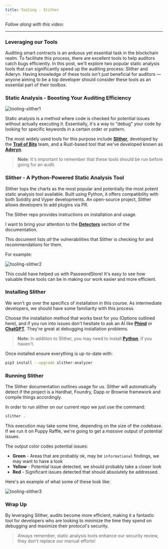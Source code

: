 ```yaml
---
title: Tooling - Slither
---
```


_Follow along with this video:_

---

### Leveraging our Tools

Auditing smart contracts is an arduous yet essential task in the blockchain realm. To facilitate this process, there are excellent tools to help auditors catch bugs efficiently. In this post, we'll explore two popular static analysis tools that can significantly speed up the auditing process: Slither and Aderyn. Having knowledge of these tools isn't just beneficial for auditors — anyone aiming to be a top developer should consider these tools as an essential part of their toolbox.

### Static Analysis - Boosting Your Auditing Efficiency

![tooling-slither1](/security-section-4/4-tooling-slither/tooling-slither1.png)

Static analysis is a method where code is checked for potential issues without actually executing it. Essentially, it's a way to "debug" your code by looking for specific keywords in a certain order or pattern.

The most widely used tools for this purpose include [**Slither**](https://github.com/crytic/slither), developed by the [**Trail of Bits**](https://www.trailofbits.com/) team, and a Rust-based tool that we've developed known as [**Aderyn**](https://github.com/Cyfrin/aderyn).

> **Note**: It's important to remember that these tools should be run before going for an audit.

### Slither - A Python-Powered Static Analysis Tool

Slither tops the charts as the most popular and potentially the most potent static analysis tool available. Built using Python, it offers compatibility with both Solidity and Vyper developments. An open-source project, Slither allows developers to add plugins via PR.

The Slither repo provides instructions on installation and usage.

I want to bring your attention to the [**Detectors**](https://github.com/crytic/slither/wiki/Detector-Documentation) section of the documentation.

This document lists _all_ the vulnerabilities that Slither is checking for and recommendations for them.

For example:

![tooling-slither2](/security-section-4/4-tooling-slither/tooling-slither2.png)

This could have helped us with PasswordStore! It's easy to see how valuable these tools can be in making our work easier and more efficient.

### Installing Slither

We won't go over the specifics of installation in this course. As intermediate developers, we should have some familiarity with this process.

Choose the installation method that works best for you (Options outlined here), and if you run into issues don't hesitate to ask an AI like [**Phind**](https://www.phind.com/search?home=true) or [**ChatGPT**](https://chat.openai.com). They're great at debugging installation problems.

> **Note:** In addition to Slither, you may need to install [**Python**](https://www.python.org/downloads/), if you haven't.

Once installed ensure everything is up-to-date with:

```bash
pip3 install --upgrade slither-analyzer
```

### Running Slither

The Slither documentation outlines usage for us. Slither will automatically detect if the project is a Hardhat, Foundry, Dapp or Brownie framework and compile things accordingly.

In order to run slither on our current repo we just use the command:

```bash
slither .
```

This execution may take some time, depending on the size of the codebase. If we run it on Puppy Raffle, we're going to get a _massive_ output of potential issues.

The output color codes potential issues:

- **Green** - Areas that are probably ok, may be `informational` findings, we may want to have a look
- **Yellow** - Potential issue detected, we should probably take a closer look
- **Red** - Significant issues detected that should absolutely be addressed.

Here's an example of what some of these look like:

![tooling-slither3](/security-section-4/4-tooling-slither/tooling-slither3.png)

### Wrap Up

By leveraging Slither, audits become more efficient, making it a fantastic tool for developers who are looking to minimize the time they spend on debugging and maximize their protocol's security.

> Always remember, static analysis tools enhance our security review, they don't replace our manual efforts!
